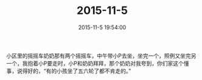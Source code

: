 ﻿---
title: 2015-11-5
date: 2015-11-5 19:54:00
tags:
categories: 爸爸
---
小区里的摇摇车奶奶那有两个摇摇车，中午带小P去坐，坐完一个，照例又坐完另一个，我抱着小P要走时，小P和奶奶拜拜，那个奶奶对我夸到，你们家这个懂事，说得好的，“有的小孩坐了五六轮了都不肯走的。” 